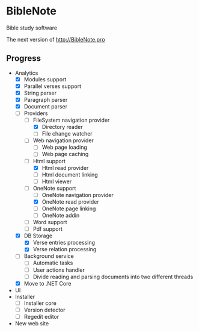 # BibleNote

Bible study software

The next version of http://BibleNote.pro

## Progress
- Analytics
  - [x] Modules support
  - [x] Parallel verses support
  - [x] String parser
  - [x] Paragraph parser
  - [x] Document parser
  - [ ] Providers
    - [ ] FileSystem navigation provider
      - [x] Directory reader
      - [ ] File change watcher      
    - [ ] Web navigation provider
      - [ ] Web page loading
      - [ ] Web page caching
    - [ ] Html support
      - [x] Html read provider    
      - [ ] Html document linking
      - [ ] Html viewer
    - [ ] OneNote support
      - [ ] OneNote navigation provider
      - [x] OneNote read provider
      - [ ] OneNote page linking
      - [ ] OneNote addin
    - [ ] Word support
    - [ ] Pdf support
  - [x] DB Storage
    - [x] Verse entries processing
    - [x] Verse relation processing
  - [ ] Background service
    - [ ] Automatic tasks
    - [ ] User actions handler
	- [ ] Divide reading and parsing documents into two different threads
  - [x] Move to .NET Core
- UI
- Installer
  - [ ] Installer core
  - [ ] Version detector
  - [ ] Regedit editor  
- New web site

